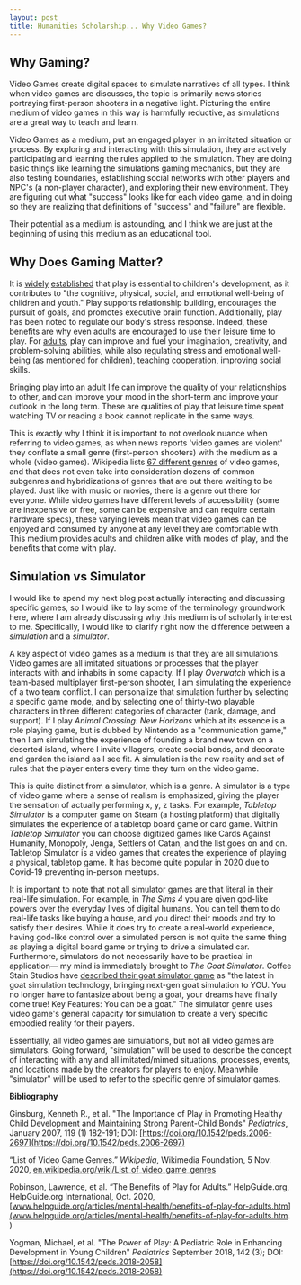 ```yaml
---
layout: post
title: Humanities Scholarship... Why Video Games?
---
```




## Why Gaming?

Video Games create digital spaces to simulate narratives of all types. I think when video games are discusses, the topic is primarily news stories portraying first-person shooters in a negative light. Picturing the entire medium of video games in this way is harmfully reductive, as simulations are a great way to teach and learn.

Video Games as a medium, put an engaged player in an imitated situation or process. By exploring and interacting with this simulation, they are actively participating and learning the rules applied to the simulation. They are doing basic things like learning the simulations gaming mechanics, but they are also testing boundaries, establishing social networks with other players and NPC's (a non-player character), and exploring their new environment. They are figuring out what "success" looks like for each video game, and in doing so they are realizing that definitions of "success" and "failure" are flexible. 

Their potential as a medium is astounding, and I think we are just at the beginning of using this medium as an educational tool. 



## Why Does Gaming Matter?

It is [widely](https://pediatrics.aappublications.org/content/119/1/182) [established](https://pediatrics.aappublications.org/content/142/3/e20182058) that play is essential to children's development, as it contributes to "the cognitive, physical, social, and emotional well-being of children and youth." Play supports relationship building, encourages the pursuit of goals, and promotes executive brain function. Additionally, play has been noted to regulate our body's stress response. Indeed, these benefits are why even adults are encouraged to use their leisure time to play. For [adults](https://www.helpguide.org/articles/mental-health/benefits-of-play-for-adults.htm), play can improve and fuel your imagination, creativity, and problem-solving abilities, while also regulating stress and emotional well-being (as mentioned for children), teaching cooperation, improving social skills.

Bringing play into an adult life can improve the quality of your relationships to other, and can improve your mood in the short-term and improve your outlook in the long term. These are qualities of play that leisure time spent watching TV or reading a book cannot replicate in the same ways.

This is exactly why I think it is important to not overlook nuance when referring to video games, as when news reports 'video games are violent' they conflate a small genre (first-person shooters) with the medium as a whole (video games). Wikipedia lists [67 different genres](https://en.wikipedia.org/wiki/List_of_video_game_genres) of video games, and that does not even take into consideration dozens of common subgenres and hybridizations of genres that are out there waiting to be played. Just like with music or movies, there is a genre out there for everyone. While video games have different levels of accessibility (some are inexpensive or free, some can be expensive and can require certain hardware specs), these varying levels mean that video games can be enjoyed and consumed by anyone at any level they are comfortable with. This medium provides adults and children alike with modes of play, and the benefits that come with play.



## Simulation vs Simulator

I would like to spend my next blog post actually interacting and discussing specific games, so I would like to lay some of the terminology groundwork here, where I am already discussing why this medium is of scholarly interest to me. Specifically, I would like to clarify right now the difference between a _simulation_ and a _simulator_. 

A key aspect of video games as a medium is that they are all simulations. Video games are all imitated situations or processes that the player interacts with and inhabits in some capacity. If I play _Overwatch_ which is a team-based multiplayer first-person shooter, I am simulating the experience of a two team conflict. I can personalize that simulation further by selecting a specific game mode, and by selecting one of thirty-two playable characters in three different categories of character (tank, damage, and support). If I play _Animal Crossing: New Horizons_ which at its essence is a role playing game, but is dubbed by Nintendo as a "communication game," then I am simulating the experience of founding a brand new town on a deserted island, where I invite villagers, create social bonds, and decorate and garden the island as I see fit. A simulation is the new reality and set of rules that the player enters every time they turn on the video game.

This is quite distinct from a simulator, which is a genre. A simulator is a type of video game where a sense of realism is emphasized, giving the player the sensation of actually performing x, y, z tasks. For example, _Tabletop Simulator_ is a computer game on Steam (a hosting platform) that digitally simulates the experience of a tabletop board game or card game. Within _Tabletop Simulator_ you can choose digitized games like Cards Against Humanity, Monopoly, Jenga, Settlers of Catan, and the list goes on and on. Tabletop Simulator is a video games that creates the experience of playing a physical, tabletop game. It has become quite popular in 2020 due to Covid-19 preventing in-person meetups. 

It is important to note that not all simulator games are that literal in their real-life simulation. For example, in _The Sims 4_ you are given god-like powers over the everyday lives of digital humans. You can tell them to do real-life tasks like buying a house, and you direct their moods and try to satisfy their desires. While it does try to create a real-world experience, having god-like control over a simulated person is not quite the same thing as playing a digital board game or trying to drive a simulated car. Furthermore, simulators do not necessarily have to be practical in application— my mind is immediately brought to _The Goat Simulator_. Coffee Stain Studios have [described their goat simulator game](https://store.steampowered.com/app/265930/Goat_Simulator/) as "the latest in goat simulation technology, bringing next-gen goat simulation to YOU. You no longer have to fantasize about being a goat, your dreams have finally come true! Key Features: You can be a goat." The simulator genre uses video game's general capacity for simulation to create a very specific embodied reality for their players.

Essentially, all video games are simulations, but not all video games are simulators. Going forward, "simulation" will be used to describe the concept of interacting with any and all imitated/mimed situations, processes, events, and locations made by the creators for players to enjoy. Meanwhile "simulator" will be used to refer to the specific genre of simulator games.

**Bibliography**

Ginsburg, Kenneth R., et al. "The Importance of Play in Promoting Healthy Child Development and Maintaining Strong Parent-Child Bonds" _Pediatrics_, January 2007, 119 (1) 182-191; DOI: [https://doi.org/10.1542/peds.2006-2697](https://doi.org/10.1542/peds.2006-2697)

“List of Video Game Genres.” _Wikipedia_, Wikimedia Foundation, 5 Nov. 2020, [en.wikipedia.org/wiki/List_of_video_game_genres](en.wikipedia.org/wiki/List_of_video_game_genres)

Robinson, Lawrence, et al. “The Benefits of Play for Adults.” HelpGuide.org, HelpGuide.org International, Oct. 2020, [www.helpguide.org/articles/mental-health/benefits-of-play-for-adults.htm](www.helpguide.org/articles/mental-health/benefits-of-play-for-adults.htm.  )

Yogman, Michael, et al. "The Power of Play: A Pediatric Role in Enhancing Development in Young Children" _Pediatrics_ September 2018, 142 (3); DOI: [https://doi.org/10.1542/peds.2018-2058](https://doi.org/10.1542/peds.2018-2058)